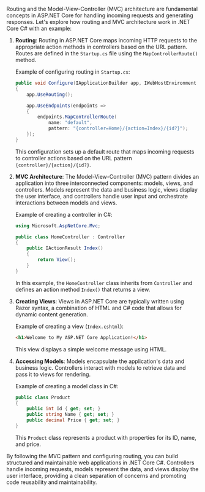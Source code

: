 Routing and the Model-View-Controller (MVC) architecture are fundamental concepts in ASP.NET Core for handling incoming requests and generating responses. Let's explore how routing and MVC architecture work in .NET Core C# with an example:

1. **Routing**:
   Routing in ASP.NET Core maps incoming HTTP requests to the appropriate action methods in controllers based on the URL pattern. Routes are defined in the `Startup.cs` file using the `MapControllerRoute()` method.

   Example of configuring routing in `Startup.cs`:
   ```csharp
   public void Configure(IApplicationBuilder app, IWebHostEnvironment env)
   {
       app.UseRouting();

       app.UseEndpoints(endpoints =>
       {
           endpoints.MapControllerRoute(
               name: "default",
               pattern: "{controller=Home}/{action=Index}/{id?}");
       });
   }
   ```
   This configuration sets up a default route that maps incoming requests to controller actions based on the URL pattern `{controller}/{action}/{id?}`.

2. **MVC Architecture**:
   The Model-View-Controller (MVC) pattern divides an application into three interconnected components: models, views, and controllers. Models represent the data and business logic, views display the user interface, and controllers handle user input and orchestrate interactions between models and views.

   Example of creating a controller in C#:
   ```csharp
   using Microsoft.AspNetCore.Mvc;

   public class HomeController : Controller
   {
       public IActionResult Index()
       {
           return View();
       }
   }
   ```
   In this example, the `HomeController` class inherits from `Controller` and defines an action method `Index()` that returns a view.

3. **Creating Views**:
   Views in ASP.NET Core are typically written using Razor syntax, a combination of HTML and C# code that allows for dynamic content generation.

   Example of creating a view (`Index.cshtml`):
   ```html
   <h1>Welcome to My ASP.NET Core Application!</h1>
   ```
   This view displays a simple welcome message using HTML.

4. **Accessing Models**:
   Models encapsulate the application's data and business logic. Controllers interact with models to retrieve data and pass it to views for rendering.

   Example of creating a model class in C#:
   ```csharp
   public class Product
   {
       public int Id { get; set; }
       public string Name { get; set; }
       public decimal Price { get; set; }
   }
   ```
   This `Product` class represents a product with properties for its ID, name, and price.

By following the MVC pattern and configuring routing, you can build structured and maintainable web applications in .NET Core C#. Controllers handle incoming requests, models represent the data, and views display the user interface, providing a clean separation of concerns and promoting code reusability and maintainability.